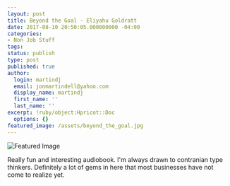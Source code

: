 ```yaml
---
layout: post
title: Beyond the Goal - Eliyahu Goldratt
date: 2017-08-10 20:50:05.000000000 -04:00
categories:
- Non Job Stuff
tags:
status: publish
type: post
published: true
author:
  login: martindj
  email: jonmartindell@yahoo.com
  display_name: martindj
  first_name: ''
  last_name: ''
excerpt: !ruby/object:Hpricot::Doc
  options: {}
featured_image: /assets/beyond_the_goal.jpg
---
```

![Featured Image]({{page.featured_image}})

Really fun and interesting audiobook. I'm always drawn to contranian type thinkers. Definitely a lot of gems in here that most businesses have not come to realize yet.
